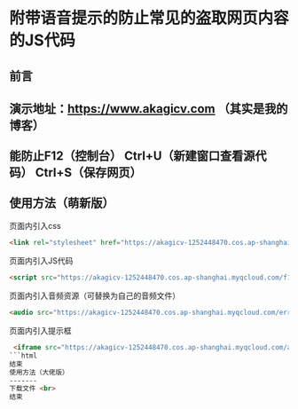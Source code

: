 附带语音提示的防止常见的盗取网页内容的JS代码
====  
前言
-------  
演示地址：https://www.akagicv.com （其实是我的博客） <br>  
能防止F12（控制台） Ctrl+U（新建窗口查看源代码） Ctrl+S（保存网页） <br>  
使用方法（萌新版）
------- 
页面内引入css <br>
```html
<link rel="stylesheet" href="https://akagicv-1252448470.cos.ap-shanghai.myqcloud.com/add.css" type="text/css" />
```
页面内引入JS代码
```html
<script src="https://akagicv-1252448470.cos.ap-shanghai.myqcloud.com/f12.js"></script>
```
页面内引入音频资源（可替换为自己的音频文件）<br>
```html
<audio src="https://akagicv-1252448470.cos.ap-shanghai.myqcloud.com/error.wav" style="display:none" preload="auto" id="audio"></audio>
```
页面内引入提示框<br>
```html
 <iframe src="https://akagicv-1252448470.cos.ap-shanghai.myqcloud.com/add.html"></iframe>
```html
结束
使用方法（大佬版）
------- 
下载文件 <br>
结束
